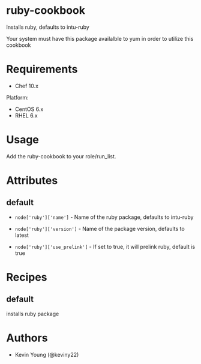 # ruby-cookbook
Installs ruby, defaults to intu-ruby 

Your system must have this package availalble to yum in order to utilize this cookbook

# Requirements
* Chef 10.x

Platform:
* CentOS 6.x
* RHEL 6.x

# Usage
Add the ruby-cookbook to your role/run_list.

# Attributes
## default
* ```node['ruby']['name']``` - Name of the ruby package, defaults to intu-ruby

* ```node['ruby']['version']``` - Name of the package version, defaults to latest

* ```node['ruby']['use_prelink']``` - If set to true, it will prelink ruby, default is true

# Recipes
## default
installs ruby package

# Authors
* Kevin Young (@keviny22)
